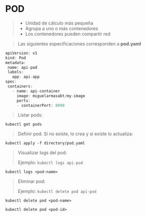 # POD
> - Unidad de cálculo más pequeña
> - Agrupa a uno o más contenedores
> - Los contenedores pueden compartir red

> Las siguientes especificaciones corresponden a **pod.yaml**
```javascript
apiVersion: v1 
kind: Pod 
metadata: 
 name: api-pod 
 labels: 
   app: api-app 
spec: 
 containers: 
   - name: api-container 
     image: miguelarmasabt/my-image
     ports: 
     - containerPort: 8090 
```

> Listar pods: 
```shell script
kubectl get pods
```

> Definir pod. Si no existe, lo crea y si existe lo actualiza: 
```shell script
kubectl apply -f directory/pod.yaml
```

> Visualizar logs del pod:
>
> Ejemplo: `kubectl logs api-pod`
```shell script
kubectl logs <pod-name>
```

> Eliminar pod:
>
> Ejemplo: `kubectl delete pod api-pod`
```shell script
kubectl delete pod <pod-name>
```
```shell script
kubectl delete pod <pod-id>
```
